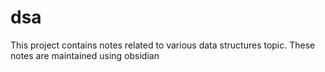 # dsa
This project contains notes related to various data structures topic. These notes are maintained using obsidian
